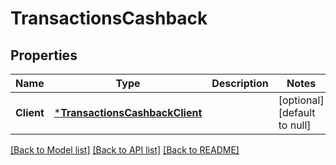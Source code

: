 # TransactionsCashback

## Properties
Name | Type | Description | Notes
------------ | ------------- | ------------- | -------------
**Client** | [***TransactionsCashbackClient**](transactions_cashback_client.md) |  | [optional] [default to null]

[[Back to Model list]](../README.md#documentation-for-models) [[Back to API list]](../README.md#documentation-for-api-endpoints) [[Back to README]](../README.md)

